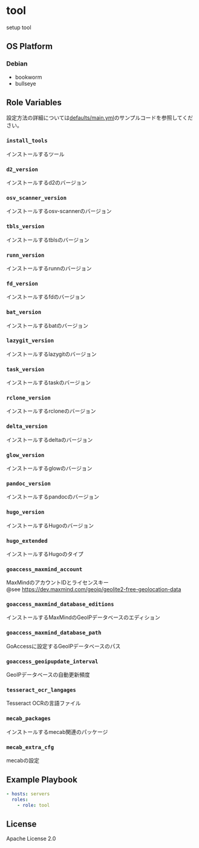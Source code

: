 tool
=================

setup tool

OS Platform
-----------------

### Debian

- bookworm
- bullseye

Role Variables
--------------

設定方法の詳細については[defaults/main.yml](defaults/main.yml)のサンプルコードを参照してください。

### `install_tools`

インストールするツール

### `d2_version`

インストールするd2のバージョン

### `osv_scanner_version`

インストールするosv-scannerのバージョン

### `tbls_version`

インストールするtblsのバージョン

### `runn_version`

インストールするrunnのバージョン

### `fd_version`

インストールするfdのバージョン

### `bat_version`

インストールするbatのバージョン

### `lazygit_version`

インストールするlazygitのバージョン

### `task_version`

インストールするtaskのバージョン

### `rclone_version`

インストールするrcloneのバージョン

### `delta_version`

インストールするdeltaのバージョン

### `glow_version`

インストールするglowのバージョン

### `pandoc_version`

インストールするpandocのバージョン

### `hugo_version`

インストールするHugoのバージョン

### `hugo_extended`

インストールするHugoのタイプ

### `goaccess_maxmind_account`

MaxMindのアカウントIDとライセンスキー  
@see https://dev.maxmind.com/geoip/geolite2-free-geolocation-data

### `goaccess_maxmind_database_editions`

インストールするMaxMindのGeoIPデータベースのエディション

### `goaccess_maxmind_database_path`

GoAccessに設定するGeoIPデータベースのパス

### `goaccess_geoipupdate_interval`

GeoIPデータベースの自動更新頻度

### `tesseract_ocr_langages`

Tesseract OCRの言語ファイル

### `mecab_packages`

インストールするmecab関連のパッケージ

### `mecab_extra_cfg`

mecabの設定

Example Playbook
--------------

```yaml
- hosts: servers
  roles:
    - role: tool
```

License
--------------

Apache License 2.0
